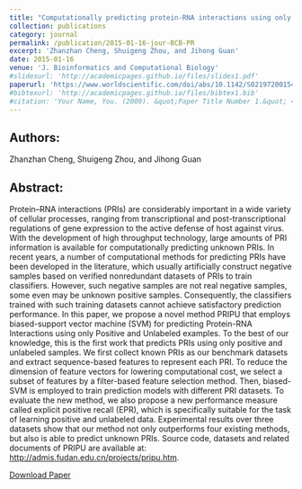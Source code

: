```yaml
---
title: "Computationally predicting protein-RNA interactions using only positive and unlabeled examples"
collection: publications
category: journal
permalink: /publication/2015-01-16-jour-BCB-PR
excerpt: 'Zhanzhan Cheng, Shuigeng Zhou, and Jihong Guan'
date: 2015-01-16
venue: 'J. Bioinformatics and Computational Biology'
#slidesurl: 'http://academicpages.github.io/files/slides1.pdf'
paperurl: 'https://www.worldscientific.com/doi/abs/10.1142/S021972001541005X'
#bibtexurl: 'http://academicpages.github.io/files/bibtex1.bib'
#citation: 'Your Name, You. (2009). &quot;Paper Title Number 1.&quot; <i>Journal 1</i>. 1(1).'
---
```

Authors:
------
Zhanzhan Cheng, Shuigeng Zhou, and Jihong Guan

Abstract:
------
Protein–RNA interactions (PRIs) are considerably important in a wide variety of cellular processes, ranging from transcriptional and post-transcriptional regulations of gene expression to the active defense of host against virus. With the development of high throughput technology, large amounts of PRI information is available for computationally predicting unknown PRIs. In recent years, a number of computational methods for predicting PRIs have been developed in the literature, which usually artificially construct negative samples based on verified nonredundant datasets of PRIs to train classifiers. However, such negative samples are not real negative samples, some even may be unknown positive samples. Consequently, the classifiers trained with such training datasets cannot achieve satisfactory prediction performance. In this paper, we propose a novel method PRIPU that employs biased-support vector machine (SVM) for predicting Protein-RNA Interactions using only Positive and Unlabeled examples. To the best of our knowledge, this is the first work that predicts PRIs using only positive and unlabeled samples. We first collect known PRIs as our benchmark datasets and extract sequence-based features to represent each PRI. To reduce the dimension of feature vectors for lowering computational cost, we select a subset of features by a filter-based feature selection method. Then, biased-SVM is employed to train prediction models with different PRI datasets. To evaluate the new method, we also propose a new performance measure called explicit positive recall (EPR), which is specifically suitable for the task of learning positive and unlabeled data. Experimental results over three datasets show that our method not only outperforms four existing methods, but also is able to predict unknown PRIs. Source code, datasets and related documents of PRIPU are available at: http://admis.fudan.edu.cn/projects/pripu.htm.

[Download Paper](https://www.worldscientific.com/doi/abs/10.1142/S021972001541005X)